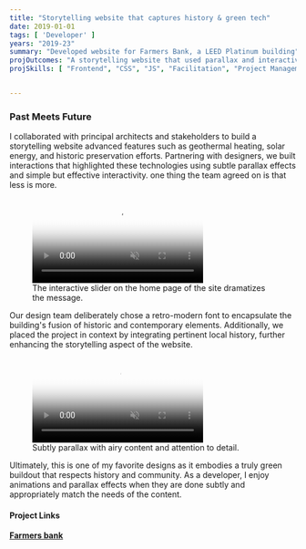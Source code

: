 ```yaml
---
title: "Storytelling website that captures history & green tech"
date: 2019-01-01
tags: [ 'Developer' ]
years: "2019-23"
summary: "Developed website for Farmers Bank, a LEED Platinum building"
projOutcomes: "A storytelling website that used parallax and interactivity to tell the history of a LEED Platinum building."
projSkills: [ "Frontend", "CSS", "JS", "Facilitation", "Project Management"  ]


---
```


### Past Meets Future

I collaborated with principal architects and stakeholders to build a storytelling website  advanced features such as geothermal heating, solar energy, and historic preservation efforts. Partnering with designers, we built interactions that highlighted these technologies using subtle parallax effects and simple but effective interactivity. one thing the team agreed on is that less is more. 

<figure>
<video autoplay loop muted playsinline poster="/farmers-bank-slider-cover.webp">
  <source src="/farmers-bank-slider.mp4" type="video/mp4">
</video>
<figcaption>The interactive slider on the home page of the site dramatizes the message.</figcaption>
</figure>

Our design team deliberately chose a retro-modern font to encapsulate the building's fusion of historic and contemporary elements. Additionally, we placed the project in context by integrating pertinent local history, further enhancing the storytelling aspect of the website.

<figure>
<video autoplay loop muted playsinline poster="/farmers-bank-green-cover.webp">
  <source src="/farmers-bank-green.mp4" type="video/mp4">
</video>
<figcaption>Subtly parallax with airy content and attention to detail.</figcaption>
</figure>

Ultimately, this is one of my favorite designs as it embodies a truly green buildout that respects history and community. As a developer, I enjoy animations and parallax effects when they are done subtly and appropriately match the needs of the content. 

#### Project Links

**[Farmers bank](https://bentlyfarmersbank.com/)**